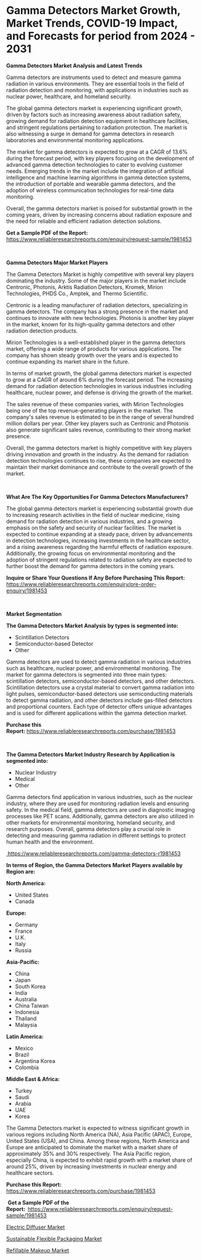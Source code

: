 <p><h1>Gamma Detectors Market Growth, Market Trends, COVID-19 Impact, and Forecasts for period from 2024 - 2031</h1></p><p><strong>Gamma Detectors Market Analysis and Latest Trends</strong></p>
<p><p>Gamma detectors are instruments used to detect and measure gamma radiation in various environments. They are essential tools in the field of radiation detection and monitoring, with applications in industries such as nuclear power, healthcare, and homeland security.</p><p>The global gamma detectors market is experiencing significant growth, driven by factors such as increasing awareness about radiation safety, growing demand for radiation detection equipment in healthcare facilities, and stringent regulations pertaining to radiation protection. The market is also witnessing a surge in demand for gamma detectors in research laboratories and environmental monitoring applications.</p><p>The market for gamma detectors is expected to grow at a CAGR of 13.6% during the forecast period, with key players focusing on the development of advanced gamma detection technologies to cater to evolving customer needs. Emerging trends in the market include the integration of artificial intelligence and machine learning algorithms in gamma detection systems, the introduction of portable and wearable gamma detectors, and the adoption of wireless communication technologies for real-time data monitoring.</p><p>Overall, the gamma detectors market is poised for substantial growth in the coming years, driven by increasing concerns about radiation exposure and the need for reliable and efficient radiation detection solutions.</p></p>
<p><strong>Get a Sample PDF of the Report:&nbsp;</strong> <a href="https://www.reliableresearchreports.com/enquiry/request-sample/1981453">https://www.reliableresearchreports.com/enquiry/request-sample/1981453</a></p>
<p>&nbsp;</p>
<p><strong>Gamma Detectors Major Market Players</strong></p>
<p><p>The Gamma Detectors Market is highly competitive with several key players dominating the industry. Some of the major players in the market include Centronic, Photonis, Arktis Radiation Detectors, Kromek, Mirion Technologies, PHDS Co., Amptek, and Thermo Scientific. </p><p>Centronic is a leading manufacturer of radiation detectors, specializing in gamma detectors. The company has a strong presence in the market and continues to innovate with new technologies. Photonis is another key player in the market, known for its high-quality gamma detectors and other radiation detection products. </p><p>Mirion Technologies is a well-established player in the gamma detectors market, offering a wide range of products for various applications. The company has shown steady growth over the years and is expected to continue expanding its market share in the future. </p><p>In terms of market growth, the global gamma detectors market is expected to grow at a CAGR of around 6% during the forecast period. The increasing demand for radiation detection technologies in various industries including healthcare, nuclear power, and defense is driving the growth of the market. </p><p>The sales revenue of these companies varies, with Mirion Technologies being one of the top revenue-generating players in the market. The company's sales revenue is estimated to be in the range of several hundred million dollars per year. Other key players such as Centronic and Photonis also generate significant sales revenue, contributing to their strong market presence.</p><p>Overall, the gamma detectors market is highly competitive with key players driving innovation and growth in the industry. As the demand for radiation detection technologies continues to rise, these companies are expected to maintain their market dominance and contribute to the overall growth of the market.</p></p>
<p>&nbsp;</p>
<p><strong>What Are The Key Opportunities For Gamma Detectors Manufacturers?</strong></p>
<p><p>The global gamma detectors market is experiencing substantial growth due to increasing research activities in the field of nuclear medicine, rising demand for radiation detection in various industries, and a growing emphasis on the safety and security of nuclear facilities. The market is expected to continue expanding at a steady pace, driven by advancements in detection technologies, increasing investments in the healthcare sector, and a rising awareness regarding the harmful effects of radiation exposure. Additionally, the growing focus on environmental monitoring and the adoption of stringent regulations related to radiation safety are expected to further boost the demand for gamma detectors in the coming years.</p></p>
<p><strong>Inquire or Share Your Questions If Any Before Purchasing This Report:</strong> <a href="https://www.reliableresearchreports.com/enquiry/pre-order-enquiry/1981453">https://www.reliableresearchreports.com/enquiry/pre-order-enquiry/1981453</a></p>
<p>&nbsp;</p>
<p><strong>Market Segmentation</strong></p>
<p><strong>The Gamma Detectors Market Analysis by types is segmented into:</strong></p>
<p><ul><li>Scintillation Detectors</li><li>Semiconductor-based Detector</li><li>Other</li></ul></p>
<p><p>Gamma detectors are used to detect gamma radiation in various industries such as healthcare, nuclear power, and environmental monitoring. The market for gamma detectors is segmented into three main types: scintillation detectors, semiconductor-based detectors, and other detectors. Scintillation detectors use a crystal material to convert gamma radiation into light pulses, semiconductor-based detectors use semiconducting materials to detect gamma radiation, and other detectors include gas-filled detectors and proportional counters. Each type of detector offers unique advantages and is used for different applications within the gamma detection market.</p></p>
<p><strong>Purchase this Report:&nbsp;</strong><a href="https://www.reliableresearchreports.com/purchase/1981453">https://www.reliableresearchreports.com/purchase/1981453</a></p>
<p>&nbsp;</p>
<p><strong>The Gamma Detectors Market Industry Research by Application is segmented into:</strong></p>
<p><ul><li>Nuclear Industry</li><li>Medical</li><li>Other</li></ul></p>
<p><p>Gamma detectors find application in various industries, such as the nuclear industry, where they are used for monitoring radiation levels and ensuring safety. In the medical field, gamma detectors are used in diagnostic imaging processes like PET scans. Additionally, gamma detectors are also utilized in other markets for environmental monitoring, homeland security, and research purposes. Overall, gamma detectors play a crucial role in detecting and measuring gamma radiation in different settings to protect human health and the environment.</p></p>
<p><a href="https://www.reliableresearchreports.com/gamma-detectors-r1981453">&nbsp;https://www.reliableresearchreports.com/gamma-detectors-r1981453</a></p>
<p><strong>In terms of Region, the Gamma Detectors Market Players available by Region are:</strong></p>
<p>
    <p> <strong> North America: </strong>
        <ul>
            <li>United States</li>
            <li>Canada</li>
        </ul>
        </p> 
    <p> <strong> Europe: </strong>
        <ul>
            <li>Germany</li>
            <li>France</li>
            <li>U.K.</li>
            <li>Italy</li>
            <li>Russia</li>
        </ul>
        </p> 
    <p> <strong> Asia-Pacific: </strong>
        <ul>
            <li>China</li>
            <li>Japan</li>
            <li>South Korea</li>
            <li>India</li>
            <li>Australia</li>
            <li>China Taiwan</li>
            <li>Indonesia</li>
            <li>Thailand</li>
            <li>Malaysia</li>
        </ul>
        </p> 
    <p> <strong> Latin America: </strong>
        <ul>
            <li>Mexico</li>
            <li>Brazil</li>
            <li>Argentina Korea</li>
            <li>Colombia</li>
        </ul>
        </p> 
    <p> <strong> Middle East & Africa: </strong>
        <ul>
            <li>Turkey</li>
            <li>Saudi</li>
            <li>Arabia</li>
            <li>UAE</li>
            <li>Korea</li>
        </ul>
    </p>
    </p>
<p><p>The Gamma Detectors market is expected to witness significant growth in various regions including North America (NA), Asia Pacific (APAC), Europe, United States (USA), and China. Among these regions, North America and Europe are anticipated to dominate the market with a market share of approximately 35% and 30% respectively. The Asia Pacific region, especially China, is expected to exhibit rapid growth with a market share of around 25%, driven by increasing investments in nuclear energy and healthcare sectors.</p></p>
<p><strong>Purchase this Report: </strong><a href="https://www.reliableresearchreports.com/purchase/1981453">https://www.reliableresearchreports.com/purchase/1981453</a></p>
<p>&nbsp;<strong>Get a Sample PDF of the Report:&nbsp;&nbsp;</strong><a href="https://www.reliableresearchreports.com/enquiry/request-sample/1981453">https://www.reliableresearchreports.com/enquiry/request-sample/1981453</a></p>
<p><strong></strong></p>
<p><p><a href="https://www.linkedin.com/pulse/analyzing-electric-diffuser-market-global-industry-perspective-0iuyf?trackingId=4wN1mVlqSxQBj2dRa%2BSj6Q%3D%3D">Electric Diffuser Market</a></p><p><a href="https://www.linkedin.com/pulse/sustainable-flexible-packaging-market-insights-players-forecast-i7k8e?trackingId=wqbpsB1RxeV1KISNHFsB2g%3D%3D">Sustainable Flexible Packaging Market</a></p><p><a href="https://www.linkedin.com/pulse/refillable-makeup-market-competitive-analysis-trends-hzvxf?trackingId=oIizwHF20pVph6Xl1%2F1A0A%3D%3D">Refillable Makeup Market</a></p></p>